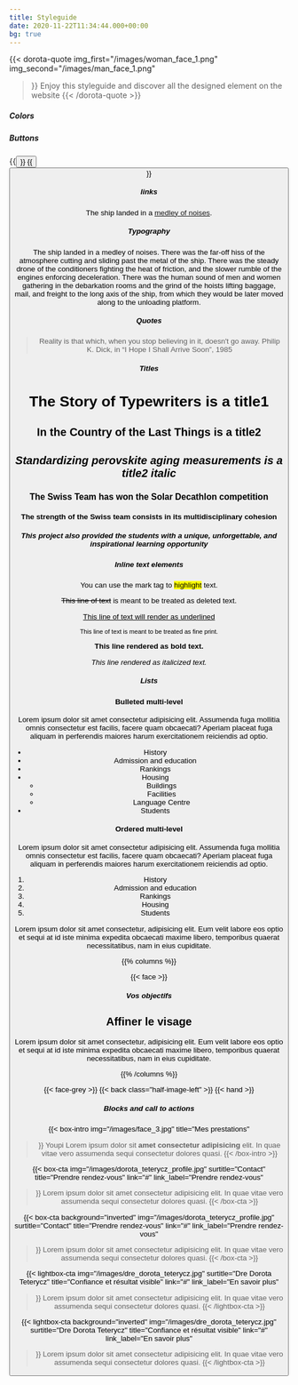 ```yaml
---
title: Styleguide
date: 2020-11-22T11:34:44.000+00:00
bg: true
---
```


{{< dorota-quote
img_first="/images/woman_face_1.png"
img_second="/images/man_face_1.png"
>}}
Enjoy this styleguide and discover all the designed element on the website
{{< /dorota-quote >}}


##### Colors

<div class="color-points">
<div class="bg-cuivre point" style="width: 30%"></div>
<div class="bg-cuivre50 point" style="width: 2%"></div>
<div class="bg-nacre point" style="width: 30%"></div>
<div class="bg-nacre50 point" style="width: 2%"></div>
<div class="bg-minuit point" style="width: 25%"></div>
<div class="bg-metisse point" style="width: 5%"></div>
<div class="bg-rose point" style="width: 5%"></div>
<div class="bg-mist point" style="width: 5%"></div>
<div class="bg-blanc point" style="width: 10%"></div>
<div class="bg-noir point" style="width: 5%"></div>
</div>

##### Buttons

{{<button href="#" name="Prendre un rendez-vous" >}}
{{<button href="#" name="En savoir plus" >}}


#####  links

The ship landed in a [medley of noises](#22).

##### Typography

The ship landed in a medley of noises. There was the far-off hiss of the atmosphere cutting and sliding past the metal of the ship. There was the steady drone of the conditioners fighting the heat of friction, and the slower rumble of the engines enforcing deceleration. There was the human sound of men and women gathering in the debarkation rooms and the grind of the hoists lifting baggage, mail, and freight to the long axis of the ship, from which they would be later moved along to the unloading platform.


##### Quotes

> Reality is that which, when you stop believing in it, doesn't go away.
> Philip K. Dick, in “I Hope I Shall Arrive Soon”, 1985

##### Titles

# The Story of Typewriters is a title1

## In the Country of the Last Things is a title2

## *Standardizing perovskite aging measurements is a title2 italic*

### The Swiss Team has won the Solar Decathlon competition

#### The strength of the Swiss team consists in its multidisciplinary cohesion

##### This project also provided the students with a unique, unforgettable, and inspirational learning opportunity

##### Inline text elements

You can use the mark tag to <mark>highlight</mark> text.
  
<del>This line of text</del> is meant to be treated as deleted text.
  
<u>This line of text will render as underlined</u>
  
<small>This line of text is meant to be treated as fine print.</small>
  
<strong>This line rendered as bold text.</strong>
  
<em>This line rendered as italicized text.</em>
  
##### Lists

#### Bulleted multi-level

Lorem ipsum dolor sit amet consectetur adipisicing elit. Assumenda fuga mollitia omnis consectetur est facilis, facere quam obcaecati? Aperiam placeat fuga aliquam in perferendis maiores harum exercitationem reiciendis ad optio.

*   History
*   Admission and education
*   Rankings
*   Housing
	*   Buildings
	*   Facilities
	*   Language Centre
*   Students


#### Ordered multi-level

Lorem ipsum dolor sit amet consectetur adipisicing elit. Assumenda fuga mollitia omnis consectetur est facilis, facere quam obcaecati? Aperiam placeat fuga aliquam in perferendis maiores harum exercitationem reiciendis ad optio.

1.   History
1.   Admission and education
1.   Rankings
1.   Housing
1.   Students

Lorem ipsum dolor sit amet consectetur, adipisicing elit. Eum velit labore eos optio et sequi at id iste minima expedita obcaecati maxime libero, temporibus quaerat necessitatibus, nam in eius cupiditate.


{{% columns %}}

{{< face >}}

##### Vos objectifs

## Affiner le visage

Lorem ipsum dolor sit amet consectetur, adipisicing elit. Eum velit labore eos optio et sequi at id iste minima expedita obcaecati maxime libero, temporibus quaerat necessitatibus, nam in eius cupiditate.



{{% /columns %}}


{{< face-grey >}}
{{< back class="half-image-left" >}}
{{< hand >}}

##### Blocks and call to actions

{{< box-intro 
img="/images/face_3.jpg"
title="Mes prestations"
>}}
Youpi Lorem ipsum dolor sit **amet consectetur adipisicing** elit. In quae vitae vero assumenda sequi consectetur dolores quasi.
{{< /box-intro >}}

{{< box-cta
img="/images/dorota_teterycz_profile.jpg"
surtitle="Contact"
title="Prendre rendez-vous"
link="#"
link_label="Prendre rendez-vous"
>}}
Lorem ipsum dolor sit amet consectetur adipisicing elit. In quae vitae vero assumenda sequi consectetur dolores quasi.
{{< /box-cta >}}


{{< box-cta
background="inverted"
img="/images/dorota_teterycz_profile.jpg"
surtitle="Contact"
title="Prendre rendez-vous"
link="#"
link_label="Prendre rendez-vous"
>}}
Lorem ipsum dolor sit amet consectetur adipisicing elit. In quae vitae vero assumenda sequi consectetur dolores quasi.
{{< /box-cta >}}


{{< lightbox-cta
img="/images/dre_dorota_teterycz.jpg"
surtitle="Dre Dorota Teterycz"
title="Confiance et résultat visible"
link="#"
link_label="En savoir plus"
>}}
Lorem ipsum dolor sit amet consectetur adipisicing elit. In quae vitae vero assumenda sequi consectetur dolores quasi.
{{< /lightbox-cta >}}


{{< lightbox-cta
background="inverted"
img="/images/dre_dorota_teterycz.jpg"
surtitle="Dre Dorota Teterycz"
title="Confiance et résultat visible"
link="#"
link_label="En savoir plus"
>}}
Lorem ipsum dolor sit amet consectetur adipisicing elit. In quae vitae vero assumenda sequi consectetur dolores quasi.
{{< /lightbox-cta >}}



